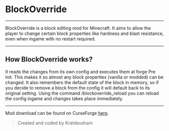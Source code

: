 # BlockOverride
***
BlockOverride is a block editing mod for Minecraft. It aims to allow the player to change certain block properties like hardness and blast resistance, even when ingame with no restart required.
***
## **How BlockOverride works?**
It reads the changes from its own config and executes them at forge Pre Init. This makes it so almost any block properties (vanilla or modded) can be changed.
It also remembers the default state of the block in memory, so if you decide to remove a block from the config it will default back to its original setting.
Using the command /blockoverride_reload you can reload the config ingame and changes takes place immediately.
***

Mod download can be found on CurseForge [here](https://www.curseforge.com/minecraft/mc-mods/blockoverride).

> Created and coded by Kratdavaham